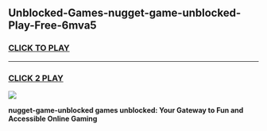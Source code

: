 
## Unblocked-Games-nugget-game-unblocked-Play-Free-6mva5
<h3>
<a href="https://premium76.site?title=nugget-game-unblocked&ref=15A">CLICK TO PLAY</a></h3>
<hr>

<h3>
<a href="https://premium76.site?title=nugget-game-unblocked&ref=15A">CLICK 2 PLAY</a>
  
</h3>

<a href="https://premium76.site?title=nugget-game-unblocked&ref=15A"><img src="https://clearcache.store/games.png"></a>


**nugget-game-unblocked games unblocked: Your Gateway to Fun and Accessible Online Gaming**
